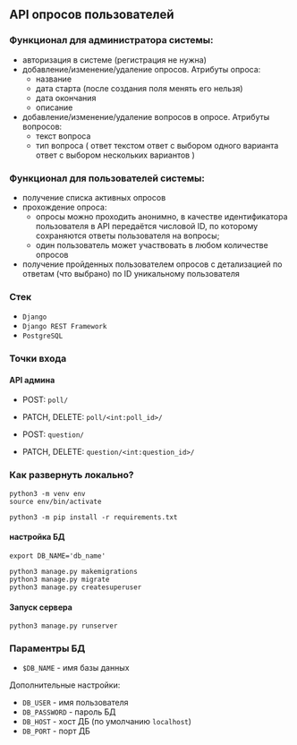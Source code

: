## API опросов пользователей

### Функционал для администратора системы:
- авторизация в системе (регистрация не нужна)
- добавление/изменение/удаление опросов. Атрибуты опроса: 
    * название
    * дата старта (после создания поля менять его нельзя)
    * дата окончания
    * описаниe
- добавление/изменение/удаление вопросов в опросе. Атрибуты вопросов:
    * текст вопроса
    * тип вопроса (
        ответ текстом
        ответ с выбором одного варианта
        ответ с выбором нескольких вариантов
    )

### Функционал для пользователей системы:

- получение списка активных опросов
- прохождение опроса:
    * опросы можно проходить анонимно, в качестве идентификатора пользователя в API передаётся числовой ID, по которому сохраняются ответы пользователя на вопросы;
    * один пользователь может участвовать в любом количестве опросов
- получение пройденных пользователем опросов с детализацией по ответам (что выбрано) по ID уникальному пользователя

### Стек
* `Django`
* `Django REST Framework`
* `PostgreSQL`


### Точки входа
#### API админа

* POST: `poll/`
* PATCH, DELETE: `poll/<int:poll_id>/`

* POST: `question/`
* PATCH, DELETE: `question/<int:question_id>/`


### Как развернуть локально?
```
python3 -m venv env
source env/bin/activate

python3 -m pip install -r requirements.txt
```
#### настройка БД
```
export DB_NAME='db_name'

python3 manage.py makemigrations
python3 manage.py migrate
python3 manage.py createsuperuser
```
#### Запуск сервера
```
python3 manage.py runserver
```

### Параментры БД
* `$DB_NAME` - имя базы данных

Дополнительные настройки:
* `DB_USER` - имя пользователя
* `DB_PASSWORD` - пароль БД
* `DB_HOST` - хост ДБ (по умолчанию `localhost`)
* `DB_PORT` - порт ДБ
   

